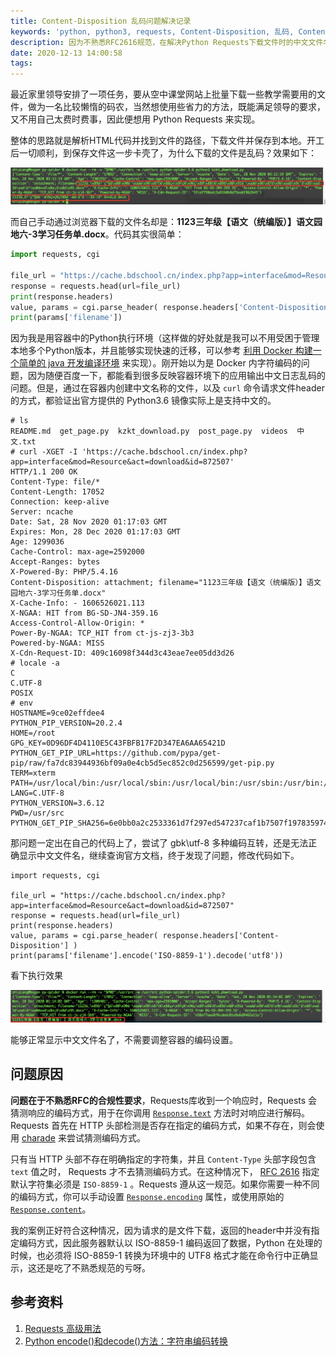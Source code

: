 ```yaml
---
title: Content-Disposition 乱码问题解决记录
keywords: 'python, python3, requests, Content-Disposition, 乱码, Content-Disposition Utf-8, Utf-8'
description: 因为不熟悉RFC2616规范，在解决Python Requests下载文件时的中文文件名问题遇到了一些波折。
date: 2020-12-13 14:00:58
tags:
---
```



最近家里领导安排了一项任务，要从空中课堂网站上批量下载一些教学需要用的文件，做为一名比较懒惰的码农，当然想使用些省力的方法，既能满足领导的要求，又不用自己太费时费事，因此便想用 Python Requests 来实现。

整体的思路就是解析HTML代码并找到文件的路径，下载文件并保存到本地。开工后一切顺利，到保存文件这一步卡壳了，为什么下载的文件是乱码？效果如下：

![image-20201213124624809](20201213-content-disposition-encoding/image-20201213124624809.png)

而自己手动通过浏览器下载的文件名却是：**1123三年级【语文（统编版）】语文园地六-3学习任务单.docx**。代码其实很简单：

```python
import requests, cgi

file_url = "https://cache.bdschool.cn/index.php?app=interface&mod=Resource&act=download&id=872507"
response = requests.head(url=file_url)
print(response.headers)
value, params = cgi.parse_header( response.headers['Content-Disposition'] )
print(params['filename'])
```

因为我是用容器中的Python执行环境（这样做的好处就是我可以不用受困于管理本地多个Python版本，并且能够实现快速的迁移，可以参考 [利用 Docker 构建一个简单的 java 开发编译环境](http://edulinks.cn/2020/11/12/20201111-build-java-devlopment-env-with-docker/) 来实现）。刚开始以为是 Docker 内字符编码的问题，因为随便百度一下，都能看到很多反映容器环境下的应用输出中文日志乱码的问题。但是，通过在容器内创建中文名称的文件，以及 `curl` 命令请求文件header的方式，都验证出官方提供的 Python3.6 镜像实际上是支持中文的。

```shell
# ls
README.md  get_page.py	kzkt_download.py  post_page.py	videos	中文.txt
# curl -XGET -I 'https://cache.bdschool.cn/index.php?app=interface&mod=Resource&act=download&id=872507'
HTTP/1.1 200 OK
Content-Type: file/*
Content-Length: 17052
Connection: keep-alive
Server: ncache
Date: Sat, 28 Nov 2020 01:17:03 GMT
Expires: Mon, 28 Dec 2020 01:17:03 GMT
Age: 1299036
Cache-Control: max-age=2592000
Accept-Ranges: bytes
X-Powered-By: PHP/5.4.16
Content-Disposition: attachment; filename="1123三年级【语文（统编版）】语文园地六-3学习任务单.docx"
X-Cache-Info: - 1606526021.113
X-NGAA: HIT from BG-SD-JN4-359.16
Access-Control-Allow-Origin: *
Power-By-NGAA: TCP_HIT from ct-js-zj3-3b3
Powered-by-NGAA: MISS
X-Cdn-Request-ID: 409c16098f344d3c43eae7ee05dd3d26
# locale -a
C
C.UTF-8
POSIX
# env
HOSTNAME=9ce02effdee4
PYTHON_PIP_VERSION=20.2.4
HOME=/root
GPG_KEY=0D96DF4D4110E5C43FBFB17F2D347EA6AA65421D
PYTHON_GET_PIP_URL=https://github.com/pypa/get-pip/raw/fa7dc83944936bf09a0e4cb5d5ec852c0d256599/get-pip.py
TERM=xterm
PATH=/usr/local/bin:/usr/local/sbin:/usr/local/bin:/usr/sbin:/usr/bin:/sbin:/bin
LANG=C.UTF-8
PYTHON_VERSION=3.6.12
PWD=/usr/src
PYTHON_GET_PIP_SHA256=6e0bb0a2c2533361d7f297ed547237caf1b7507f197835974c0dd7eba998c53c
```

那问题一定出在自己的代码上了，尝试了 gbk\utf-8 多种编码互转，还是无法正确显示中文文件名，继续查询官方文档，终于发现了问题，修改代码如下。

```python3
import requests, cgi

file_url = "https://cache.bdschool.cn/index.php?app=interface&mod=Resource&act=download&id=872507"
response = requests.head(url=file_url)
print(response.headers)
value, params = cgi.parse_header( response.headers['Content-Disposition'] )
print(params['filename'].encode('ISO-8859-1').decode('utf8'))
```

看下执行效果

![image-20201213125750606](20201213-content-disposition-encoding/image-20201213125750606.png)

能够正常显示中文文件名了，不需要调整容器的编码设置。

## 问题原因

**问题在于不熟悉RFC的合规性要求**，Requests库收到一个响应时，Requests 会猜测响应的编码方式，用于在你调用 [`Response.text`](https://requests.readthedocs.io/zh_CN/latest/api.html#requests.Response.text) 方法时对响应进行解码。Requests 首先在 HTTP 头部检测是否存在指定的编码方式，如果不存在，则会使用 [charade](http://pypi.python.org/pypi/charade) 来尝试猜测编码方式。

只有当 HTTP 头部不存在明确指定的字符集，并且 `Content-Type` 头部字段包含 `text` 值之时， Requests 才不去猜测编码方式。在这种情况下， [RFC 2616](http://www.w3.org/Protocols/rfc2616/rfc2616-sec3.html#sec3.7.1) 指定默认字符集必须是 `ISO-8859-1` 。Requests 遵从这一规范。如果你需要一种不同的编码方式，你可以手动设置 [`Response.encoding`](https://requests.readthedocs.io/zh_CN/latest/api.html#requests.Response.encoding) 属性，或使用原始的[`Response.content`](https://requests.readthedocs.io/zh_CN/latest/api.html#requests.Response.content)。

我的案例正好符合这种情况，因为请求的是文件下载，返回的header中并没有指定编码方式，因此服务器默认以 ISO-8859-1 编码返回了数据，Python 在处理的时候，也必须将 ISO-8859-1 转换为环境中的 UTF8 格式才能在命令行中正确显示，这还是吃了不熟悉规范的亏呀。

## 参考资料

1. [Requests 高级用法](https://requests.readthedocs.io/zh_CN/latest/user/advanced.html?highlight=encoding#id16)
2. [Python encode()和decode()方法：字符串编码转换](http://c.biancheng.net/view/4305.html)

